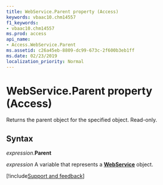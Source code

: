 ```yaml
---
title: WebService.Parent property (Access)
keywords: vbaac10.chm14557
f1_keywords:
- vbaac10.chm14557
ms.prod: access
api_name:
- Access.WebService.Parent
ms.assetid: c26a45eb-8809-dc99-673c-2f600b3eb1ff
ms.date: 02/23/2019
localization_priority: Normal
---
```



# WebService.Parent property (Access)

Returns the parent object for the specified object. Read-only.


## Syntax

_expression_.**Parent**

_expression_ A variable that represents a **[WebService](Access.WebService.md)** object.




[!include[Support and feedback](~/includes/feedback-boilerplate.md)]

